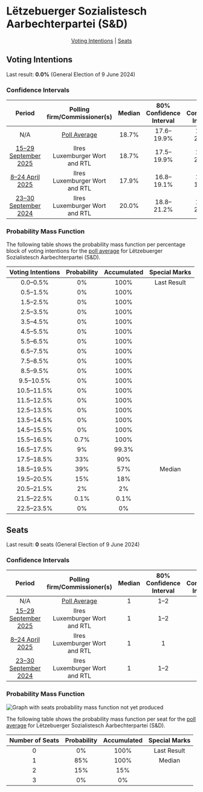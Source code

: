 # Lëtzebuerger Sozialistesch Aarbechterpartei (S&D)

<p align="center"><a href="#voting-intentions">Voting Intentions</a> | <a href="#seats">Seats</a></p>

## Voting Intentions

Last result: **0.0%** (General Election of 9 June 2024)

### Confidence Intervals

| Period     | Polling firm/Commissioner(s) | Median | 80% Confidence Interval | 90% Confidence Interval | 95% Confidence Interval | 99% Confidence Interval |
|:----------:|:----------------:|:-----------:|:-----------------------:|:-----------------------:|:-----------------------:|:-----------------------:|
| N/A | [Poll Average](average.html) | 18.7% | 17.6–19.9% | 17.2–20.2% | 17.0–20.5% | 16.4–21.1% |
| [15–29 September 2025](2025-09-29-Ilres.html) | Ilres <br> Luxemburger Wort and RTL | 18.7% | 17.5–19.9% | 17.2–20.2% | 17.0–20.5% | 16.4–21.1% |
| [8–24 April 2025](2025-04-24-Ilres.html) | Ilres <br> Luxemburger Wort and RTL | 17.9% | 16.8–19.1% | 16.5–19.4% | 16.2–19.7% | 15.7–20.3% |
| [23–30 September 2024](2024-09-30-Ilres.html) | Ilres <br> Luxemburger Wort and RTL | 20.0% | 18.8–21.2% | 18.5–21.6% | 18.2–21.9% | 17.7–22.5% |

### Probability Mass Function

The following table shows the probability mass function per percentage block of voting intentions for the [poll average](average.html) for Lëtzebuerger Sozialistesch Aarbechterpartei (S&D).

| Voting Intentions | Probability | Accumulated | Special Marks |
|:-----------------:|:-----------:|:-----------:|:-------------:|
| 0.0–0.5% | 0% | 100% | Last Result |
| 0.5–1.5% | 0% | 100% |  |
| 1.5–2.5% | 0% | 100% |  |
| 2.5–3.5% | 0% | 100% |  |
| 3.5–4.5% | 0% | 100% |  |
| 4.5–5.5% | 0% | 100% |  |
| 5.5–6.5% | 0% | 100% |  |
| 6.5–7.5% | 0% | 100% |  |
| 7.5–8.5% | 0% | 100% |  |
| 8.5–9.5% | 0% | 100% |  |
| 9.5–10.5% | 0% | 100% |  |
| 10.5–11.5% | 0% | 100% |  |
| 11.5–12.5% | 0% | 100% |  |
| 12.5–13.5% | 0% | 100% |  |
| 13.5–14.5% | 0% | 100% |  |
| 14.5–15.5% | 0% | 100% |  |
| 15.5–16.5% | 0.7% | 100% |  |
| 16.5–17.5% | 9% | 99.3% |  |
| 17.5–18.5% | 33% | 90% |  |
| 18.5–19.5% | 39% | 57% | Median |
| 19.5–20.5% | 15% | 18% |  |
| 20.5–21.5% | 2% | 2% |  |
| 21.5–22.5% | 0.1% | 0.1% |  |
| 22.5–23.5% | 0% | 0% |  |


## Seats

Last result: **0** seats (General Election of 9 June 2024)

### Confidence Intervals

| Period     | Polling firm/Commissioner(s) | Median | 80% Confidence Interval | 90% Confidence Interval | 95% Confidence Interval | 99% Confidence Interval |
|:----------:|:----------------:|:------:|:-----------------------:|:-----------------------:|:-----------------------:|:-----------------------:|
| N/A | [Poll Average](average.html) | 1 | 1–2 | 1–2 | 1–2 | 1–2 |
| [15–29 September 2025](2025-09-29-Ilres.html) | Ilres <br> Luxemburger Wort and RTL | 1 | 1–2 | 1–2 | 1–2 | 1–2 |
| [8–24 April 2025](2025-04-24-Ilres.html) | Ilres <br> Luxemburger Wort and RTL | 1 | 1 | 1 | 1 | 1 |
| [23–30 September 2024](2024-09-30-Ilres.html) | Ilres <br> Luxemburger Wort and RTL | 1 | 1–2 | 1–2 | 1–2 | 1–2 |

### Probability Mass Function

![Graph with seats probability mass function not yet produced](average-seats-pmf-lëtzebuergersozialisteschaarbechterparteisd.png "Seats Probability Mass Function")

The following table shows the probability mass function per seat for the [poll average](average.html) for Lëtzebuerger Sozialistesch Aarbechterpartei (S&D).

| Number of Seats | Probability | Accumulated | Special Marks |
|:---------------:|:-----------:|:-----------:|:-------------:|
| 0 | 0% | 100% | Last Result |
| 1 | 85% | 100% | Median |
| 2 | 15% | 15% |  |
| 3 | 0% | 0% |  |


